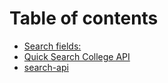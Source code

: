 # Table of contents

* [Search fields:](README.md)
* [Quick Search College API](quick-search-college.md)
* [search-api](search-api.md)
